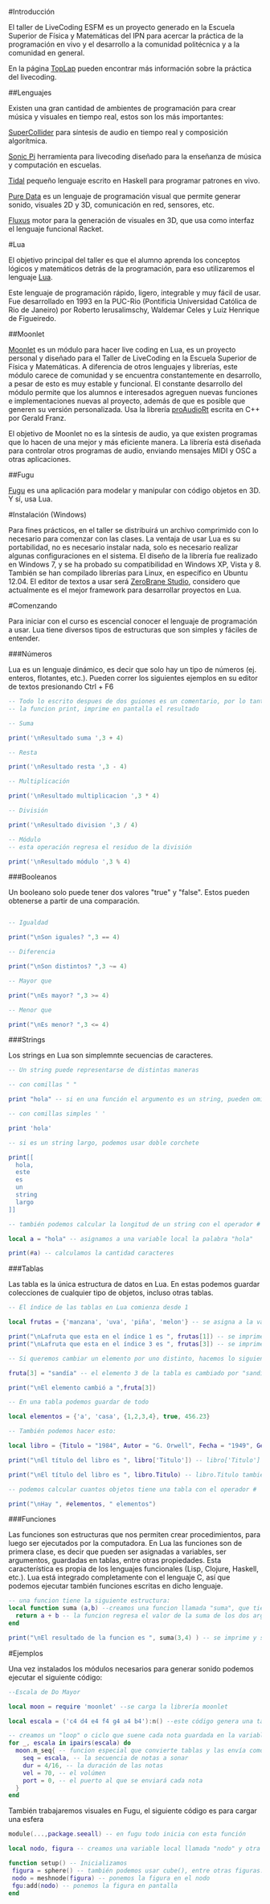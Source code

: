 #Introducción

El taller de LiveCoding ESFM es un proyecto generado en la Escuela Superior de Física y Matemáticas del IPN para 
acercar la práctica de la programación en vivo y el desarrollo a la comunidad politécnica y a la comunidad en general.

En la página [TopLap](http://toplap.org/) pueden encontrar más información sobre la práctica del livecoding.

##Lenguajes

Existen una gran cantidad de ambientes de programación para crear música y visuales en tiempo real, estos son los
más importantes:

[SuperCollider](http://supercollider.sourceforge.net/) para síntesis de audio en tiempo real y composición algorítmica.

[Sonic Pi](http://sonic-pi.net/) herramienta para livecoding diseñado para la enseñanza de música y computación en escuelas.

[Tidal](http://yaxu.org/tidal/) pequeño lenguaje escrito en Haskell para programar patrones en vivo.

[Pure Data](https://puredata.info/) es un lenguaje de programación visual que permite generar sonido, visuales 2D y 3D, comunicación en red, sensores, etc.

[Fluxus](http://www.pawfal.org/fluxus/) motor para la generación de visuales en 3D, que usa como interfaz el lenguaje funcional Racket.

#Lua

El objetivo principal del taller es que el alumno aprenda los conceptos lógicos y matemáticos detrás de la programación,
para eso utilizaremos el lenguaje [Lua](http://www.lua.org/). 

Este lenguaje de programación rápido, ligero, integrable y muy fácil de usar. Fue desarrollado en 1993 en la PUC-Rio (Pontificia Universidad Católica de Rio de Janeiro) por Roberto Ierusalimschy, Waldemar Celes y Luiz Henrique de Figueiredo.

##Moonlet

[Moonlet](https://github.com/elihugarret/Moonlet) es un módulo para hacer live coding en Lua, es un proyecto personal y diseñado para el Taller de LiveCoding en la Escuela Superior de Física y Matemáticas.
A diferencia de otros lenguajes y librerías, este módulo carece de comunidad y se encuentra constantemente en desarrollo, a pesar de esto es muy estable y funcional.
El constante desarrollo del módulo permite que los alumnos e interesados agreguen nuevas funciones e implementaciones nuevas al proyecto, además de que es posible que generen su versión personalizada.
Usa la librería [proAudioRt](http://viremo.eludi.net/proteaAudio/index.html) escrita en C++ por Gerald Franz.

El objetivo de Moonlet no es la síntesis de audio, ya que existen programas que lo hacen de una mejor y más eficiente manera. La librería está diseñada para controlar otros programas de audio, enviando mensajes MIDI y OSC a otras aplicaciones.

##Fugu

[Fugu](http://www.csse.monash.edu.au/~cema/fugu/about.html) es una aplicación para modelar y manipular con código objetos en 3D. Y sí, usa Lua.


#Instalación (Windows)

Para fines prácticos, en el taller se distribuirá un archivo comprimido con lo necesario para comenzar con las clases. La ventaja de usar Lua es su portabilidad, no es necesario instalar nada, solo es necesario realizar algunas configuraciones en el sistema.
El diseño de la librería fue realizado en Windows 7, y se ha probado su compatibilidad en Windows XP, Vista y 8. También se han compilado librerías para Linux, en específico en Ubuntu 12.04.
El editor de textos a usar será [ZeroBrane Studio](http://studio.zerobrane.com/), considero que actualmente es el mejor framework para desarrollar proyectos en Lua.

#Comenzando

Para iniciar con el curso es escencial conocer el lenguaje de programación a usar. Lua tiene diversos tipos de estructuras que son simples y fáciles de entender.

###Números

Lua es un lenguaje dinámico, es decir que solo hay un tipo de números (ej. enteros, flotantes, etc.).
Pueden correr los siguientes ejemplos en su editor de textos presionando Ctrl + F6

```lua
-- Todo lo escrito despues de dos guiones es un comentario, por lo tanto no es ejecutado por el programa
-- la funcion print, imprime en pantalla el resultado

-- Suma

print('\nResultado suma ',3 + 4)

-- Resta

print('\nResultado resta ',3 - 4)

-- Multiplicación

print('\nResultado multiplicacion ',3 * 4)

-- División

print('\nResultado division ',3 / 4)

-- Módulo
-- esta operación regresa el residuo de la división

print('\nResultado módulo ',3 % 4)

```

###Booleanos

Un booleano solo puede tener dos valores "true" y "false". Estos pueden obtenerse a partir de una comparación.

```lua

-- Igualdad

print("\nSon iguales? ",3 == 4)

-- Diferencia

print("\nSon distintos? ",3 ~= 4)

-- Mayor que

print("\nEs mayor? ",3 >= 4)

-- Menor que

print("\nEs menor? ",3 <= 4)

```

###Strings

Los strings en Lua son simplemnte secuencias de caracteres.

```lua
-- Un string puede representarse de distintas maneras

-- con comillas " " 

print "hola" -- si en una función el argumento es un string, pueden omitirse los paréntesis

-- con comillas simples ' '

print 'hola'

-- si es un string largo, podemos usar doble corchete 

print[[
  hola,
  este
  es
  un
  string
  largo
]]

-- también podemos calcular la longitud de un string con el operador #

local a = "hola" -- asignamos a una variable local la palabra "hola"

print(#a) -- calculamos la cantidad caracteres

```

###Tablas

Las tabla es la única estructura de datos en Lua. En estas podemos guardar colecciones de cualquier tipo de objetos, incluso otras tablas.

```lua
-- El índice de las tablas en Lua comienza desde 1

local frutas = {'manzana', 'uva', 'piña', 'melon'} -- se asigna a la variable frutas una tabla

print("\nLafruta que esta en el índice 1 es ", frutas[1]) -- se imprime "manzana" 
print("\nLafruta que esta en el índice 3 es ", frutas[3]) -- se imprime "piña"

-- Si queremos cambiar un elemento por uno distinto, hacemos lo siguiente:

fruta[3] = "sandía" -- el elemento 3 de la tabla es cambiado por "sandía"

print("\nEl elemento cambió a ",fruta[3])

-- En una tabla podemos guardar de todo

local elementos = {'a', 'casa', {1,2,3,4}, true, 456.23}

-- También podemos hacer esto:

local libro = {Titulo = "1984", Autor = "G. Orwell", Fecha = "1949", Genero = "Novela"}

print("\nEl título del libro es ", libro['Titulo']) -- libro['Titulo'] es valido

print("\nEl título del libro es ", libro.Titulo) -- libro.Titulo también es valido

-- podemos calcular cuantos objetos tiene una tabla con el operador #

print("\nHay ", #elementos, " elementos")

```

###Funciones

Las funciones son estructuras que nos permiten crear procedimientos, para luego ser ejecutados por la computadora.
En Lua las funciones son de primera clase, es decir que pueden ser asignadas a variables, ser argumentos, guardadas en tablas, entre otras propiedades. Esta característica es propia de los lenguajes funcionales (Lisp, Clojure, Haskell, etc.).
Lua está integrado completamente con el lenguaje C, así que podemos ejecutar también funciones escritas en dicho lenguaje.

```lua
-- una funcion tiene la siguiente estructura:
local function suma (a,b) --creamos una funcion llamada "suma", que tiene a "a" y "b" como argumentos
  return a + b -- la funcion regresa el valor de la suma de los dos argumentos
end

print("\nEl resultado de la funcion es ", suma(3,4) ) -- se imprime y se ejecuta la función
```

#Ejemplos

Una vez instalados los módulos necesarios para generar sonido podemos ejecutar el siguiente código:

```lua
--Escala de Do Mayor

local moon = require 'moonlet' --se carga la librería moonlet

local escala = ('c4 d4 e4 f4 g4 a4 b4'):n() --este código genera una tabla con las notas.

-- creamos un "loop" o ciclo que suene cada nota guardada en la variable escala
for _, escala in ipairs(escala) do
  moon.m_seq{ -- funcion especial que convierte tablas y las envía como mensajes midi
    seq = escala, -- la secuencia de notas a sonar
    dur = 4/16, -- la duración de las notas
    vel = 70, -- el volúmen
    port = 0, -- el puerto al que se enviará cada nota
  }
end
```

También trabajaremos visuales en Fugu, el siguiente código es para cargar una esfera

```lua
module(...,package.seeall) -- en fugu todo inicia con esta función

local nodo, figura -- creamos una variable local llamada "nodo" y otra "figura" en una sola línea

function setup() -- Inicializamos
 figura = sphere() -- también podemos usar cube(), entre otras figuras.
 nodo = meshnode(figura) -- ponemos la figura en el nodo
 fgu:add(nodo) -- ponemos la figura en pantalla
end

```
